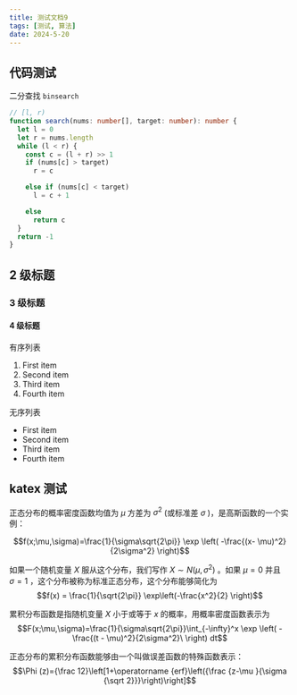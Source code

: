 ```yaml
---
title: 测试文档9
tags: [测试, 算法]
date: 2024-5-20
---
```


## 代码测试

二分查找 `binsearch`

```ts
// [l, r)
function search(nums: number[], target: number): number {
  let l = 0
  let r = nums.length
  while (l < r) {
    const c = (l + r) >> 1
    if (nums[c] > target)
      r = c

    else if (nums[c] < target)
      l = c + 1

    else
      return c
  }
  return -1
}
```

## 2 级标题

### 3 级标题

#### 4 级标题

有序列表
1. First item
2. Second item
3. Third item
4. Fourth item

无序列表
- First item
- Second item
- Third item
- Fourth item

## katex 测试

正态分布的概率密度函数均值为 $\mu$  方差为 $\sigma^2$ (或标准差 $\sigma$ )，是高斯函数的一个实例：

$$f(x;\mu,\sigma)=\frac{1}{\sigma\sqrt{2\pi}} \exp \left( -\frac{(x- \mu)^2}{2\sigma^2} \right)$$

如果一个随机变量 $X$ 服从这个分布，我们写作 $X \sim N(\mu, \sigma^2)$ 。如果 $\mu =0$ 并且 $\sigma =1$ ，这个分布被称为标准正态分布，这个分布能够简化为
$$f(x) = \frac{1}{\sqrt{2\pi}} \exp\left(-\frac{x^2}{2} \right)$$

累积分布函数是指随机变量 $X$ 小于或等于 $x$ 的概率，用概率密度函数表示为
$$F(x;\mu,\sigma)=\frac{1}{\sigma\sqrt{2\pi}}\int_{-\infty}^x \exp \left( -\frac{(t - \mu)^2}{2\sigma^2}\ \right) dt$$

正态分布的累积分布函数能够由一个叫做误差函数的特殊函数表示：
$$\Phi (z)={\frac  12}\left[1+\operatorname {erf}\left({\frac  {z-\mu }{\sigma {\sqrt  2}}}\right)\right]$$
